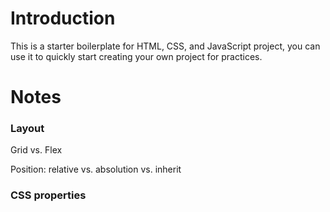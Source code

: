 # Introduction

This is a starter boilerplate for HTML, CSS, and JavaScript project, you can use it to quickly start creating your own project for practices.


# Notes

### Layout

Grid vs. Flex

Position: relative vs. absolution vs. inherit

### CSS properties